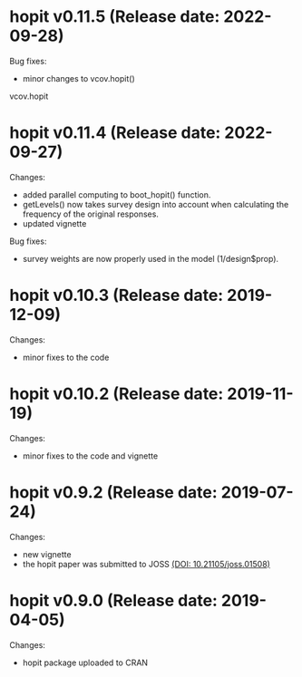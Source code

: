 # hopit v0.11.5 (Release date: 2022-09-28)

Bug fixes:

-   minor changes to vcov.hopit()

vcov.hopit

# hopit v0.11.4 (Release date: 2022-09-27)

Changes:

-   added parallel computing to boot_hopit() function.
-   getLevels() now takes survey design into account when calculating the frequency of the original responses.
-   updated vignette

Bug fixes:

-   survey weights are now properly used in the model (1/design\$prop).

# hopit v0.10.3 (Release date: 2019-12-09)

Changes:

-   minor fixes to the code

# hopit v0.10.2 (Release date: 2019-11-19)

Changes:

-   minor fixes to the code and vignette

# hopit v0.9.2 (Release date: 2019-07-24)

Changes:

-   new vignette
-   the hopit paper was submitted to JOSS [(DOI: 10.21105/joss.01508)](https://joss.theoj.org/papers/10.21105/joss.01508)

# hopit v0.9.0 (Release date: 2019-04-05)

Changes:

-   hopit package uploaded to CRAN
